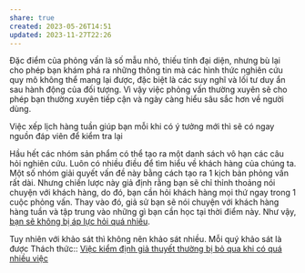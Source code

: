 ```yaml
---
share: true
created: 2023-05-26T14:51
updated: 2023-11-27T22:26
---
```

Đặc điểm của phỏng vấn là số mẫu nhỏ, thiếu tính đại diện, nhưng bù lại cho phép bạn khám phá ra những thông tin mà các hình thức nghiên cứu quy mô không thể mang lại được, đặc biệt là các suy nghĩ và lối tư duy ẩn sau hành động của đối tượng. Vì vậy việc phỏng vấn thường xuyên sẽ cho phép bạn thường xuyên tiếp cận và ngày càng hiểu sâu sắc hơn về người dùng. 

Việc xếp lịch hàng tuần giúp bạn mỗi khi có ý tưởng mới thì sẽ có ngay nguồn đáp viên để kiểm tra lại 

Hầu hết các nhóm sản phẩm có thể tạo ra một danh sách vô hạn các câu hỏi nghiên cứu. Luôn có nhiều điều để tìm hiểu về khách hàng của chúng ta. Một số nhóm giải quyết vấn đề này bằng cách tạo ra 1 kịch bản phỏng vấn rất dài. Nhưng chiến lược này giả định rằng bạn sẽ chỉ thỉnh thoảng nói chuyện với khách hàng, do đó, bạn cần hỏi khách hàng mọi thứ ngay trong 1 cuộc phỏng vấn. Thay vào đó, giả sử bạn sẽ nói chuyện với khách hàng hàng tuần và tập trung vào những gì bạn cần học tại thời điểm này. Như vậy, [bạn sẽ không bị áp lực hỏi quá nhiều](./N%E1%BA%BFu%20c%C3%B3%20th%E1%BB%83%20ph%E1%BB%8Fng%20v%E1%BA%A5n%20li%C3%AAn%20t%E1%BB%A5c%20th%C3%AC%20kh%C3%B4ng%20g%E1%BA%B7p%20ph%E1%BA%A3i%20%C3%A1p%20l%E1%BB%B1c%20h%E1%BB%8Fi%20qu%C3%A1%20nhi%E1%BB%81u.md).

Tuy nhiên với khảo sát thì không nên khảo sát nhiều. Mỗi quý khảo sát là được
Thách thức:: [Việc kiểm định giả thuyết thường bị bỏ qua khi có quá nhiều việc](../../../Ki%E1%BB%83m%20%C4%91%E1%BB%8Bnh%20gi%E1%BA%A3%20thuy%E1%BA%BFt/Vi%E1%BB%87c%20ki%E1%BB%83m%20%C4%91%E1%BB%8Bnh%20gi%E1%BA%A3%20thuy%E1%BA%BFt%20th%C6%B0%E1%BB%9Dng%20b%E1%BB%8B%20b%E1%BB%8F%20qua%20khi%20c%C3%B3%20qu%C3%A1%20nhi%E1%BB%81u%20vi%E1%BB%87c.md) 